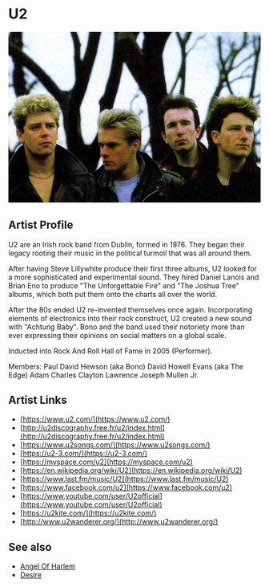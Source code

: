 # U2

![](../../assets/artists/U2.png)

## Artist Profile

U2 are an Irish rock band from Dublin, formed in 1976. They began their legacy rooting their music in the political turmoil that was all around them.

After having Steve Lillywhite produce their first three albums, U2 looked for a more sophisticated and experimental sound. They hired Daniel Lanois and Brian Eno to produce "The Unforgettable Fire" and "The Joshua Tree" albums, which both put them onto the charts all over the world.

After the 80s ended U2 re-invented themselves once again. Incorporating elements of electronics into their rock construct, U2 created a new sound with "Achtung Baby". Bono and the band used their notoriety more than ever expressing their opinions on social matters on a global scale.

Inducted into Rock And Roll Hall of Fame in 2005 (Performer).

Members:
Paul David Hewson (aka Bono)
David Howell Evans (aka The Edge)
Adam Charles Clayton
Lawrence Joseph Mullen Jr.

## Artist Links

- [https://www.u2.com/](https://www.u2.com/)
- [http://u2discography.free.fr/u2/index.html](http://u2discography.free.fr/u2/index.html)
- [https://www.u2songs.com/](https://www.u2songs.com/)
- [https://u2-3.com/](https://u2-3.com/)
- [https://myspace.com/u2](https://myspace.com/u2)
- [https://en.wikipedia.org/wiki/U2](https://en.wikipedia.org/wiki/U2)
- [https://www.last.fm/music/U2](https://www.last.fm/music/U2)
- [https://www.facebook.com/u2](https://www.facebook.com/u2)
- [https://www.youtube.com/user/U2official](https://www.youtube.com/user/U2official)
- [https://u2kite.com/](https://u2kite.com/)
- [http://www.u2wanderer.org/](http://www.u2wanderer.org/)


## See also

- [Angel Of Harlem](Angel_Of_Harlem.md)
- [Desire](Desire.md)
